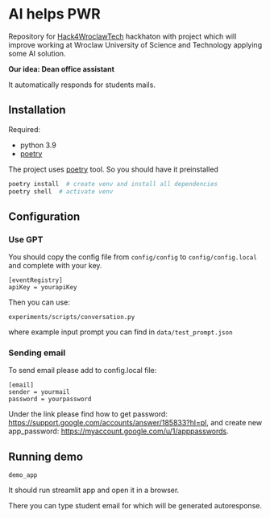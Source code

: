 # AI helps PWR
Repository for [Hack4WroclawTech](https://hack4wroclawtech.my.canva.site/) hackhaton with project which will improve 
working at Wroclaw University of Science and Technology applying some AI solution.

**Our idea: Dean office assistant**

It automatically responds for students mails.

## Installation
Required:
 - python 3.9
 - [poetry](https://python-poetry.org/)

The project uses [poetry](https://python-poetry.org/) tool. So you should have it preinstalled

```bash
poetry install  # create venv and install all dependencies
poetry shell  # activate venv
```

## Configuration

### Use GPT
You should copy the config file from `config/config` to `config/config.local` and complete with your key.
```
[eventRegistry]
apiKey = yourapiKey
```
Then you can use:
```
experiments/scripts/conversation.py
```
where example input prompt you can find in `data/test_prompt.json`

### Sending email
To send email please add to config.local file:
```
[email]
sender = yourmail
password = yourpassword
```

Under the link please find how to get password: https://support.google.com/accounts/answer/185833?hl=pl, 
and create new app_password: https://myaccount.google.com/u/1/apppasswords.

## Running demo
```
demo_app
```
It should run streamlit app and open it in a browser. 

There you can type student email for which will be generated autoresponse.
